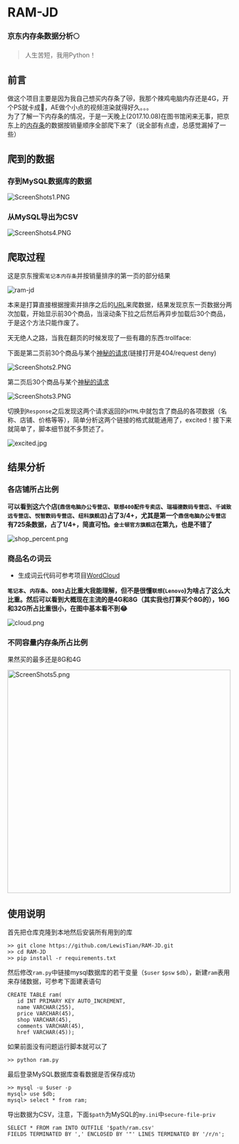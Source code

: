 # RAM-JD
### 京东内存条数据分析:full_moon:
> 人生苦短，我用Python！

## 前言
做这个项目主要是因为我自己想买内存条了:crying_cat_face:，我那个辣鸡电脑内存还是4G，开个PS就卡成:dog:，AE做个小点的视频渲染就得好久。。。<br >
为了了解一下内存条的情况，于是一天晚上(2017.10.08)在图书馆闲来无事，把京东上的[内存条](https://search.jd.com/Search?keyword=%E7%AC%94%E8%AE%B0%E6%9C%AC%E5%86%85%E5%AD%98%E6%9D%A1&enc=utf-8&qrst=1&rt=1&stop=1&vt=2&psort=3&click=0)的数据按销量顺序全部爬下来了（说全部有点虚，总感觉漏掉了一些）

## 爬到的数据
### 存到MySQL数据库的数据
<img src="https://i.loli.net/2017/10/08/59da21bd58882.png" alt="ScreenShots1.PNG" title="ScreenShots1.PNG" />

### 从MySQL导出为CSV
<img src="https://i.loli.net/2017/10/08/59da4562deb82.png" alt="ScreenShots4.PNG" title="ScreenShots4.PNG" />

## 爬取过程

这是京东搜索`笔记本内存条`并按销量排序的第一页的部分结果

<img src="https://i.loli.net/2017/10/08/59da20d37d4c1.png" alt="ram-jd" title="ram-jd"/>

本来是打算直接根据搜索并排序之后的[URL](https://search.jd.com/Search?keyword=%E7%AC%94%E8%AE%B0%E6%9C%AC%E5%86%85%E5%AD%98%E6%9D%A1&enc=utf-8&qrst=1&rt=1&stop=1&vt=2&suggest=1.his.0.0&psort=3&click=0)来爬数据，结果发现京东一页数据分两次加载，开始显示前30个商品，当滚动条下拉之后然后再异步加载后30个商品，于是这个方法只能作废了。

天无绝人之路，当我在翻页的时候发现了一些有趣的东西:trollface:

下面是第二页前30个商品与某个[神秘的请求](https://search.jd.com/s_new.php?keyword=%E7%AC%94%E8%AE%B0%E6%9C%AC%E5%86%85%E5%AD%98%E6%9D%A1&enc=utf-8&qrst=1&rt=1&stop=1&vt=2&psort=3&page=3&s=61&click=0)(链接打开是404/request deny)

<img src="https://i.loli.net/2017/10/08/59da252a1dda3.png" alt="ScreenShots2.PNG" title="ScreenShots2.PNG" />

第二页后30个商品与某个[神秘的请求](https://search.jd.com/s_new.php?keyword=%E7%AC%94%E8%AE%B0%E6%9C%AC%E5%86%85%E5%AD%98%E6%9D%A1&enc=utf-8&qrst=1&rt=1&stop=1&vt=2&psort=3&page=4&s=91&scrolling=y&log_id=1507468392.71505&tpl=1_M&show_items=3233447,10127269543,10044385605,2529194,835000,10294709778,2352053,10294709775,11006859581,5159060,15502710963,11006859580,814822,2529192,2210077,1153806,14711288930,3420208,11262133881,2352059,3148016,1723166722,3039111,11034733327,3519237,10460276980,1630797125,1153804,10074571579,12746546253)

<img src="https://i.loli.net/2017/10/08/59da252a85b92.png" alt="ScreenShots3.PNG" title="ScreenShots3.PNG" />

切换到`Response`之后发现这两个请求返回的`HTML`中就包含了商品的各项数据（名称、店铺、价格等等），简单分析这两个链接的格式就能通用了，excited！接下来就简单了，脚本细节就不多赘述了。

<img src="https://pic4.zhimg.com/50/333412b786c353dc5a761aa7ed3bf75b_hd.jpg" alt="excited.jpg" title="excited.jpg" />


## 结果分析
### 各店铺所占比例
**可以看到这六个店(`鼎信电脑办公专营店`、`联想400配件专卖店`、`瑞福德数码专营店`、`千诚致远专营店`、`悦智数码专营店`、`纽科旗舰店`)占了3/4+，尤其是第一个`鼎信电脑办公专营店`有725条数据，占了1/4+，简直可怕。`金士顿官方旗舰店`在第九，也是不错了**

<img src="https://i.loli.net/2017/10/08/59da416cdc1e2.png" alt="shop_percent.png" title="shop_percent.png" />

### 商品名の词云
- 生成词云代码可参考项目[WordCloud](https://github.com/LewisTian/WordCloud)

**`笔记本`、`内存条`、`DDR3`占比重大我能理解，但不是很懂`联想`(`Lenovo`)为啥占了这么大比重。然后可以看到大概现在主流的是4G和8G（其实我也打算买个8G的），16G和32G所占比重很小，在图中基本看不到:joy:**

<img src="https://i.loli.net/2017/10/08/59da42c33a18d.png" alt="cloud.png" title="cloud.png" />

### 不同容量内存条所占比例
果然买的最多还是8G和4G

<img src="https://i.loli.net/2017/10/09/59dafae4852be.png" alt="ScreenShots5.png" title="ScreenShots5.png" width="500" />

## 使用说明
首先把仓库克隆到本地然后安装所有用到的库
```
>> git clone https://github.com/LewisTian/RAM-JD.git
>> cd RAM-JD
>> pip install -r requirements.txt
```
然后修改`ram.py`中链接mysql数据库的若干变量（`$user` `$psw` `$db`），新建`ram`表用来存储数据，可参考下面建表语句
```
CREATE TABLE ram(
   id INT PRIMARY KEY AUTO_INCREMENT,
   name VARCHAR(255),
   price VARCHAR(45),
   shop VARCHAR(45),
   comments VARCHAR(45),
   href VARCHAR(45));
```

如果前面没有问题运行脚本就可以了
```    
>> python ram.py
```
最后登录MySQL数据库查看数据是否保存成功
```
>> mysql -u $user -p
mysql> use $db;
mysql> select * from ram;
```
导出数据为CSV，注意，下面`$path`为MySQL的`my.ini`中`secure-file-priv`
```
SELECT * FROM ram INTO OUTFILE '$path/ram.csv' 
FIELDS TERMINATED BY ',' ENCLOSED BY '"' LINES TERMINATED BY '/r/n';
```